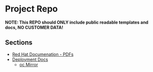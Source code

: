 # Project Repo
**NOTE: This REPO should ONLY include public readable templates and docs, NO CUSTOMER DATA!**

## Sections
* [Red Hat Documenation - PDFs](rhdocs)
* [Deployment Docs](deployment-docs)
  * [oc Mirror](deployment-docs/mirror-setup.md)
